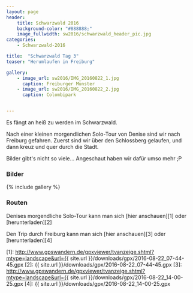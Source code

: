 ```yaml
---
layout: page
header:
    title: Schwarzwald 2016	
    background-color: "#888888;"
    image_fullwidth: sw2016/schwarzwald_header_pic.jpg
categories:
    - Schwarzwald-2016

title:  "Schwarzwald Tag 3"
teaser: "Herumlaufen in Freiburg"

gallery:
    - image_url: sw2016/IMG_20160822_1.jpg
      caption: Freiburger Münster
    - image_url: sw2016/IMG_20160822_2.jpg
      caption: Colombipark


---
```



Es fängt an heiß zu werden im Schwarzwald.

Nach einer kleinen morgendlichen Solo-Tour von Denise sind wir nach Freiburg gefahren. Zuerst sind wir über den Schlossberg gelaufen, und dann kreuz und quer durch die Stadt.

Bilder gibt's nicht so viele... Angeschaut haben wir dafür umso mehr ;P

### Bilder

{% include gallery %}

### Routen

Denises morgendliche Solo-Tour kann man sich [hier anschauen][1] oder [herunterladen][2]

Den Trip durch Freiburg kann man sich [hier anschauen][3] oder [herunterladen][4]



 [1]: http://www.gpswandern.de/gpxviewer/tvanzeige.shtml?mtype=landscape&url={{ site.url }}/downloads/gpx/2016-08-22_07-44-45.gpx
 [2]: {{ site.url }}/downloads/gpx/2016-08-22_07-44-45.gpx
 [3]: http://www.gpswandern.de/gpxviewer/tvanzeige.shtml?mtype=landscape&url={{ site.url }}/downloads/gpx/2016-08-22_14-00-25.gpx
 [4]: {{ site.url }}/downloads/gpx/2016-08-22_14-00-25.gpx

